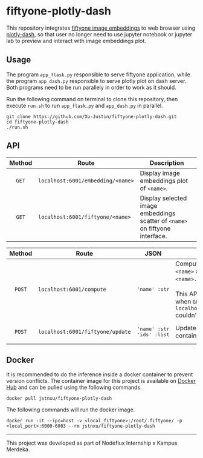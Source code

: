 # fiftyone-plotly-dash

This repository integrates [fiftyone image embeddings](https://voxel51.com/docs/fiftyone/tutorials/image_embeddings.html) to web browser using [plotly-dash](https://plotly.com/dash/), so that user no longer need to use jupyter notebook or jupyter lab to preview and interact with image embeddings plot.

## Usage

The program `app_flask.py` responsible to serve fiftyone application, while the program `app_dash.py` responsible to serve plotly plot on dash server. Both programs need to be run parallely in order to work as it should.

Run the following command on terminal to clone this repository, then execute `run.sh` to run `app_flask.py` and `app_dash.py` in parallel.

```
git clone https://github.com/Xu-Justin/fiftyone-plotly-dash.git
cd fiftyone-plotly-dash
./run.sh
```

## API

|   Method   |               Route               |                                                                                            Description                                                                                            |
|:----------:|-----------------------------------|---------------------------------------------------------------------------------------------------------------------------------------------------------------------------------------------------|
|   `GET`    | `localhost:6001/embedding/<name>` | Display image embeddings plot of `<name>`.                                                                                                                                                        |
|   `GET`    | `localhost:6001/fiftyone/<name>`  | Display selected image embeddings scatter of `<name>` on fiftyone interface.                            

|   Method   |               Route               |                                JSON                                |                                                                                               Description                                                                                               |
|:----------:|-----------------------------------|--------------------------------------------------------------------|---------------------------------------------------------------------------------------------------------------------------------------------------------------------------------------------------------|
|   `POST`   | `localhost:6001/compute`          | <pre>'name' :str</pre>                                             | Compute image embeddings of `<name>` and saved the result to `<name>.pickle`. <br> <br> This API is automatically called when `GET localhost:6001/embedding/<name>` couldn't find `<name>.pickle`.      |
|   `POST`   | `localhost:6001/fiftyone/update`  | <pre>'name' :str<br>'ids'  :list</pre>                             | Update fiftyone view of <name> to only contains <ids> images.                                                                                                                                           |

## Docker

It is recommended to do the inference inside a docker container to prevent version conflicts. The container image for this project is available on  [Docker Hub](https://hub.docker.com/repository/docker/jstnxu/fiftyone-plotly-dash) and can be pulled using the following commands.

```
docker pull jstnxu/fiftyone-plotly-dash
```

The following commands will run the docker image.
  
```
docker run -it --ipc=host -v <local_fiftyone>:/root/.fiftyone/ -p <local_port>:6000-6003 --rm jstnxu/fiftyone-plotly-dash
```

---
  
This project was developed as part of Nodeflux Internship x Kampus Merdeka.
